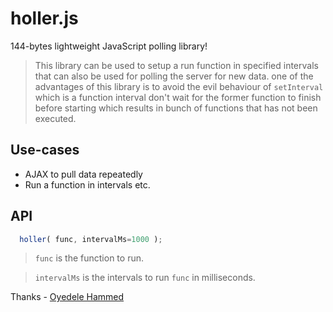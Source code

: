 # holler.js
144-bytes lightweight JavaScript polling library!

> This library can be used to setup a run function in specified intervals that can also be used for polling the server for new data. one of the advantages of this library is to avoid the evil behaviour of `setInterval` which is a function interval don't wait for the former function to finish before starting which results in bunch of functions that has not been executed.
## Use-cases
- AJAX to pull data repeatedly
- Run a function in intervals
etc.

## API
```js
  holler( func, intervalMs=1000 );
```
> `func` is the function to run.

> `intervalMs` is the intervals to run `func` in milliseconds.

Thanks - [Oyedele Hammed](https://devhammed.github.io)

